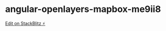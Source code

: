# angular-openlayers-mapbox-me9ii8

[Edit on StackBlitz ⚡️](https://stackblitz.com/edit/angular-openlayers-mapbox-me9ii8)